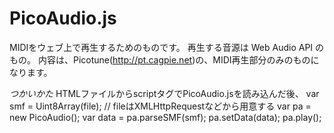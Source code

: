 # PicoAudio.js
MIDIをウェブ上で再生するためのものです。
再生する音源は Web Audio API のもの。
内容は、Picotune(http://pt.cagpie.net)の、MIDI再生部分のみのものになります。 

*つかいかた*
HTMLファイルからscriptタグでPicoAudio.jsを読み込んだ後、
var smf = Uint8Array(file); // fileはXMLHttpRequestなどから用意する
var pa = new PicoAudio();
var data = pa.parseSMF(smf);
pa.setData(data);
pa.play();
